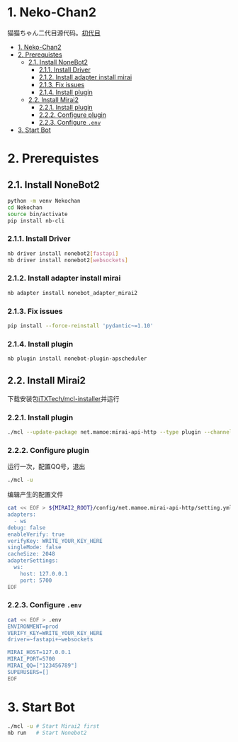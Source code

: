 # 1. Neko-Chan2

猫猫ちゃん二代目源代码。[初代目](https://github.com/qzlzdy/Neko-Chan.git)

- [1. Neko-Chan2](#1-neko-chan2)
- [2. Prerequistes](#2-prerequistes)
  - [2.1. Install NoneBot2](#21-install-nonebot2)
    - [2.1.1. Install Driver](#211-install-driver)
    - [2.1.2. Install adapter install mirai](#212-install-adapter-install-mirai)
    - [2.1.3. Fix issues](#213-fix-issues)
    - [2.1.4. Install plugin](#214-install-plugin)
  - [2.2. Install Mirai2](#22-install-mirai2)
    - [2.2.1. Install plugin](#221-install-plugin)
    - [2.2.2. Configure plugin](#222-configure-plugin)
    - [2.2.3. Configure `.env`](#223-configure-env)
- [3. Start Bot](#3-start-bot)

# 2. Prerequistes

## 2.1. Install NoneBot2

```bash
python -m venv Nekochan
cd Nekochan
source bin/activate
pip install nb-cli
```

### 2.1.1. Install Driver

```bash
nb driver install nonebot2[fastapi]
nb driver install nonebot2[websockets]
```

### 2.1.2. Install adapter install mirai

```bash
nb adapter install nonebot_adapter_mirai2
```

### 2.1.3. Fix issues

```bash
pip install --force-reinstall 'pydantic~=1.10'
```

### 2.1.4. Install plugin

```bash
nb plugin install nonebot-plugin-apscheduler
```

## 2.2. Install Mirai2

下载安装包[iTXTech/mcl-installer](https://github.com/iTXTech/mcl-installer/releases)并运行

### 2.2.1. Install plugin

```bash
./mcl --update-package net.mamoe:mirai-api-http --type plugin --channel stable-v2
```

### 2.2.2. Configure plugin

运行一次，配置QQ号，退出

```bash
./mcl -u
```

编辑产生的配置文件

```bash
cat << EOF > ${MIRAI2_ROOT}/config/net.mamoe.mirai-api-http/setting.yml
adapters:
  - ws
debug: false
enableVerify: true
verifyKey: WRITE_YOUR_KEY_HERE
singleMode: false
cacheSize: 2048
adapterSettings:
  ws:
    host: 127.0.0.1
    port: 5700
EOF
```

### 2.2.3. Configure `.env`

```bash
cat << EOF > .env
ENVIRONMENT=prod
VERIFY_KEY=WRITE_YOUR_KEY_HERE
driver=~fastapi+~websockets

MIRAI_HOST=127.0.0.1
MIRAI_PORT=5700
MIRAI_QQ=["123456789"]
SUPERUSERS=[]
EOF
```

# 3. Start Bot

```bash
./mcl -u # Start Mirai2 first
nb run   # Start Nonebot2
```
